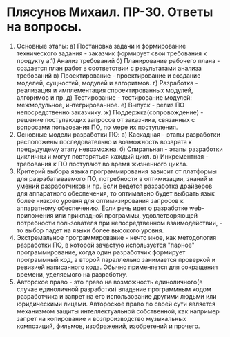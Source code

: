 # Плясунов Михаил. ПР-30. Ответы на вопросы.

1. Основные этапы:
	a) Постановка задачи и формирование технического задания - заказчик формирует свои требования к продукту
	а.1) Анализ требований
	б) Планирование рабочего плана - создается план работ в соответствии с результатами анализа требований
	в) Проектирование - проектирование и создание моделей, сущностей, модулей и алгоритмов.
	г) Разработка - реализация и имплементация спроектированных модулей, алгоримов и пр.
	д) Тестирование - тестирование модулей: межмодульное, интегрированное.
	е) Выпуск - релиз ПО непосредственно заказчику.
	ж) Поддержка(сопровождение) - решение поступающих запросов от заказчика, связанных с вопросами пользования ПО, по мере их поступления.
2. Основные модели разработки ПО:
	а) Каскадная - этапы разработки расположены последовательно и возможность возврата к предыдущему этапу невозможна.
	б) Спиральная - этапы разработки цикличны и могут повторяться каждый цикл.
	в) Инкрементная - требования к ПО поступают во время жизненного цикла.
3. Критерий выбора языка программирования зависит от платформы для разрабатываемого ПО, потребности в оптимизации, знаний и умений разработчиков и пр. Если ведется разработка драйверов для аппаратного обеспечения, то оптимально будет выбрать язык более низкого уровня для оптимизирования запросов к аппаратному обеспечению. Если речь идет о разработке web-приложения или прикладной программы, удовлетворяющей потребности пользователя при непосредтвенном взаимодействии, - то выбор падет на языки более высокого уровня. 
4. Экстремальное программирование - нечто иное, как методология разработки ПО, в которой зачастую используется "парное" программирование, когда один разработчик формирует программный код, а второй параллельно занимается проверкой и ревизией написанного кода. Обычно применяется для сокращения времени, уделяемого на разработку.
5. Авторское право - это право на возможность единоличного(в случае единоличной разработки) владение программным кодом разработчика и запрет на его использование другими людьми или юридическими лицами. Автороское право по своей сути является механизмом защиты интеллектуальной собственной, как например запрет на копирование и возпроизводство музыкальных композиций, фильмов, изображений, изобретений и прочего.
